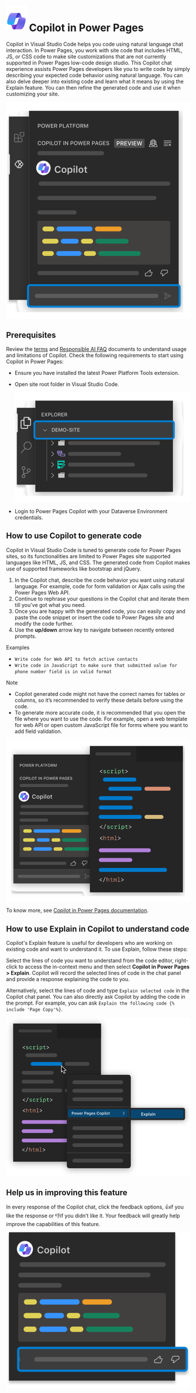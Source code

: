# ![Copilot Screen](./images/M365.svg) Copilot in Power Pages

Copilot in Visual Studio Code helps you code using natural language chat
interaction. In Power Pages, you work with site code that includes HTML, JS, or
CSS code to make site customizations that are not currently supported in Power
Pages low-code design studio. This Copilot chat experience assists Power Pages
developers like you to write code by simply describing your expected code
behavior using natural language. You can also delve deeper into existing code
and learn what it means by using the Explain feature. You can then refine the
generated code and use it when customizing your site.

![Copilot Screen](./images/copilotimage.svg)

## Prerequisites

Review the [terms](https://go.microsoft.com/fwlink/?linkid=2189520) and
[Responsible AI FAQ](https://go.microsoft.com/fwlink/?linkid=2240145) documents
to understand usage and limitations of Copilot. Check the following requirements
to start using Copilot in Power Pages:

-   Ensure you have installed the latest Power Platform Tools extension.
-   Open site root folder in Visual Studio Code.

    ![Demo Site Screen](./images/websiteselection.svg)

-   Login to Power Pages Copilot with your Dataverse Environment credentials.

## How to use Copilot to generate code

Copilot in Visual Studio Code is tuned to generate code for Power Pages sites,
so its functionalities are limited to Power Pages site supported languages like
HTML, JS, and CSS. The generated code from Copilot makes use of supported
frameworks like bootstrap and jQuery.

1. In the Copilot chat, describe the code behavior you want using natural
   language. For example, code for form validation or Ajax calls using the Power
   Pages Web API.
1. Continue to rephrase your questions in the Copilot chat and iterate them till
   you’ve got what you need.
1. Once you are happy with the generated code, you can easily copy and paste the
   code snippet or insert the code to Power Pages site and modify the code
   further.
1. Use the **up/down** arrow key to navigate between recently entered prompts.

Examples

-   `Write code for Web API to fetch active contacts`
-   `Write code in JavaScript to make sure that submitted value for phone number field is in valid format`

Note

-   Copilot generated code might not have the correct names for tables or
    columns, so it’s recommended to verify these details before using the code.
-   To generate more accurate code, it is recommended that you open the file
    where you want to use the code. For example, open a web template for web API
    or open custom JavaScript file for forms where you want to add field
    validation.

![Demo File Screen](./images/contextpowerpages.svg)

To know more, see
[Copilot in Power Pages documentation](https://go.microsoft.com/fwlink/?linkid=2206366).

## How to use Explain in Copilot to understand code

Copilot's Explain feature is useful for developers who are working on existing
code and want to understand it. To use Explain, follow these steps:

Select the lines of code you want to understand from the code editor,
right-click to access the in-context menu and then select **Copilot in Power
Pages > Explain**. Copilot will record the selected lines of code in the chat
panel and provide a response explaining the code to you.

Alternatively, select the lines of code and type `Explain selected code` in the
Copilot chat panel. You can also directly ask Copilot by adding the code in the
prompt. For example, you can ask
`Explain the following code {% include 'Page Copy'%}`.

![Explain Screen](./images/explain.svg)

## Help us in improving this feature

In every response of the Copilot chat, click the feedback options, 👍if you like
the response or 👎if you didn’t like it. Your feedback will greatly help improve
the capabilities of this feature.

![Feedback Screen](./images/feedback.svg)
